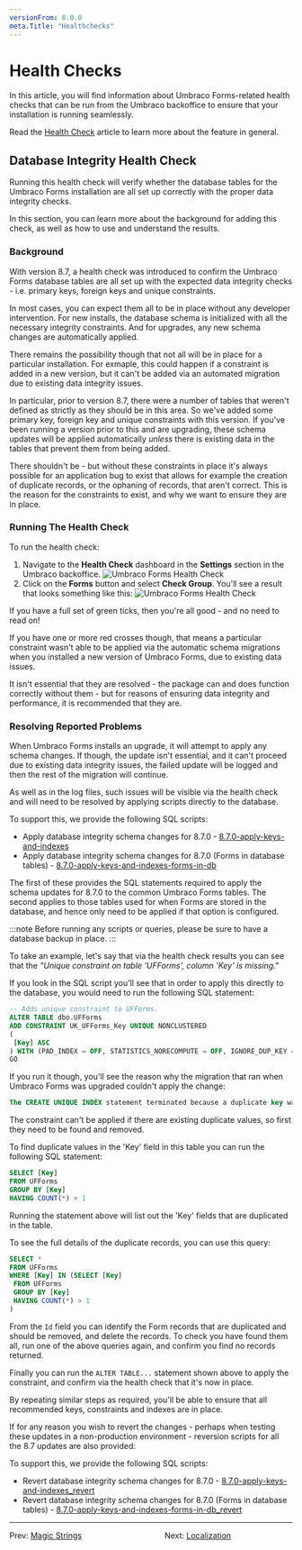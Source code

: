 ```yaml
---
versionFrom: 8.0.0
meta.Title: "Healthchecks"
---
```


# Health Checks

In this article, you will find information about Umbraco Forms-related health checks that can be run from the Umbraco backoffice to ensure that your installation is running seamlessly.

Read the [Health Check](../../../../Extending/Health-Check/index.md) article to learn more about the feature in general.

## Database Integrity Health Check

Running this health check will verify whether the database tables for the Umbraco Forms installation are all set up correctly with the proper data integrity checks.

In this section, you can learn more about the background for adding this check, as well as how to use and understand the results.

### Background

With version 8.7, a health check was introduced to confirm the Umbraco Forms database tables are all set up with the expected data integrity checks - i.e. primary keys, foreign keys and unique constraints.

In most cases, you can expect them all to be in place without any developer intervention.  For new installs, the database schema is initialized with all the necessary integrity constraints.  And for upgrades, any new schema changes are automatically applied.

There remains the possibility though that not all will be in place for a particular installation.  For exmaple, this could happen if a constraint is added in a new version, but it can't be added via an automated migration due to existing data integrity issues.

In particular, prior to version 8.7, there were a number of tables that weren't defined as strictly as they should be in this area.  So we've added some primary key, foreign key and unique constraints with this version.  If you've been running a version prior to this and are upgrading, these schema updates will be applied automatically _unless_ there is existing data in the tables that prevent them from being added.

There shouldn't be - but without these constraints in place it's always possible for an application bug to exist that allows for example the creation of duplicate records, or the ophaning of records, that aren't correct. This is the reason for the constraints to exist, and why we want to ensure they are in place.

### Running The Health Check

To run the health check:

1. Navigate to the **Health Check** dashboard in the **Settings** section in the Umbraco backoffice.
 ![Umbraco Forms Health Check](images/Umb-backoffice.png)
2. Click on the **Forms** button and select **Check Group**. You'll see a result that looks something like this:
 ![Umbraco Forms Health Check](images/healthcheck.png)

If you have a full set of green ticks, then you're all good - and no need to read on!

If you have one or more red crosses though, that means a particular constraint wasn't able to be applied via the automatic schema migrations when you installed a new version of Umbraco Forms, due to existing data issues.

It isn't essential that they are resolved - the package can and does function correctly without them - but for reasons of ensuring data integrity and performance, it is recommended that they are.

### Resolving Reported Problems

When Umbraco Forms installs an upgrade, it will attempt to apply any schema changes. If though, the update isn't essential, and it can't proceed due to existing data integrity issues, the failed update will be logged and then the rest of the migration will continue.

As well as in the log files, such issues will be visible via the health check and will need to be resolved by applying scripts directly to the database.

To support this, we provide the following SQL scripts:

- Apply database integrity schema changes for 8.7.0 - [8.7.0-apply-keys-and-indexes](scripts/Apply-keys.md)
- Apply database integrity schema changes for 8.7.0 (Forms in database tables) - [8.7.0-apply-keys-and-indexes-forms-in-db](scripts/Forms-in-the-database-apply-keys.md)

The first of these provides the SQL statements required to apply the schema updates for 8.7.0 to the common Umbraco Forms tables. The second applies to those tables used for when Forms are stored in the database, and hence only need to be applied if that option is configured.

:::note
Before running any scripts or queries, please be sure to have a database backup in place.
:::

To take an example, let's say that via the health check results you can see that the _"Unique constraint on table 'UFForms', column 'Key' is missing."_

If you look in the SQL script you'll see that in order to apply this directly to the database, you would need to run the following SQL statement:

```sql
-- Adds unique constraint to UFForms.
ALTER TABLE dbo.UFForms
ADD CONSTRAINT UK_UFForms_Key UNIQUE NONCLUSTERED
(
 [Key] ASC
) WITH (PAD_INDEX = OFF, STATISTICS_NORECOMPUTE = OFF, IGNORE_DUP_KEY = OFF, ONLINE = OFF, ALLOW_ROW_LOCKS = ON, ALLOW_PAGE_LOCKS = ON) ON [PRIMARY]
GO
```

If you run it though, you'll see the reason why the migration that ran when Umbraco Forms was upgraded couldn't apply the change:

```sql
The CREATE UNIQUE INDEX statement terminated because a duplicate key was found for the object name 'dbo.UFForms' and the index name 'UK_UFForms_Key'. The duplicate key value is (...).
```

The constraint can't be applied if there are existing duplicate values, so first they need to be found and removed.

To find duplicate values in the 'Key' field in this table you can run the following SQL statement:

```sql
SELECT [Key]
FROM UFForms
GROUP BY [Key]
HAVING COUNT(*) > 1
```

Running the statement above will list out the 'Key' fields that are duplicated in the table.

To see the full details of the duplicate records, you can use this query:

```sql
SELECT *
FROM UFForms
WHERE [Key] IN (SELECT [Key]
 FROM UFForms
 GROUP BY [Key]
 HAVING COUNT(*) > 1
)
```

From the `Id` field you can identify the Form records that are duplicated and should be removed, and delete the records.  To check you have found them all, run one of the above queries again, and confirm you find no records returned.

Finally you can run the `ALTER TABLE...` statement shown above to apply the constraint, and confirm via the health check that it's now in place.

By repeating similar steps as required, you'll be able to ensure that all recommended keys, constraints and indexes are in place.

If for any reason you wish to revert the changes - perhaps when testing these updates in a non-production environment - reversion scripts for all the 8.7 updates are also provided:

To support this, we provide the following SQL scripts:

- Revert database integrity schema changes for 8.7.0 - [8.7.0-apply-keys-and-indexes_revert](scripts/Apply-keys.md#revert-application-of-keys-and-indexes)
- Revert database integrity schema changes for 8.7.0 (Forms in database tables) - [8.7.0-apply-keys-and-indexes-forms-in-db_revert](scripts/Forms-in-the-database-apply-keys.md#reverting-the-application-of-keys-and-indexes)

---

Prev: [Magic Strings](../Magic-Strings/index.md) &emsp; &emsp; &emsp; &emsp; &emsp; &emsp; &emsp; &emsp; Next: [Localization](../Localization/index.md)
